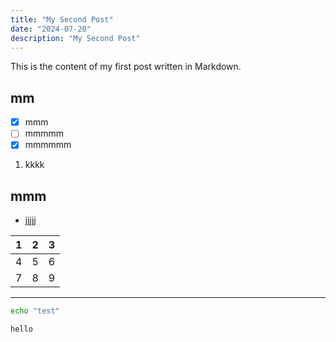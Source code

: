 ```yaml
---
title: "My Second Post"
date: "2024-07-20"
description: "My Second Post"
---
```

This is the content of my first post written in Markdown.

## mm

* [X] mmm
* [ ] mmmmm
* [X] mmmmmm

1. kkkk

## mmm

* jjjjj

| 1 | 2 | 3 |
| - | - | - |
| 4 | 5 | 6 |
| 7 | 8 | 9 |

---

```bash
echo "test"
```

`hello`
